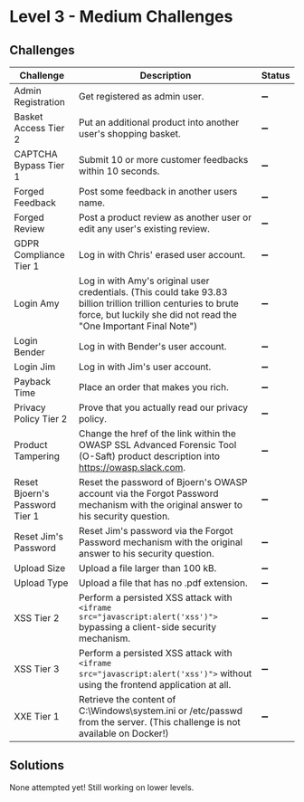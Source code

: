 # Level 3 - Medium Challenges

## Challenges

| Challenge | Description | Status |
| --- | --- | --- |
| Admin Registration | Get registered as admin user. | :heavy_minus_sign:
| Basket Access Tier 2 | Put an additional product into another user's shopping basket. | :heavy_minus_sign:
| CAPTCHA Bypass Tier 1 | Submit 10 or more customer feedbacks within 10 seconds. | :heavy_minus_sign:
| Forged Feedback | Post some feedback in another users name. | :heavy_minus_sign:
| Forged Review | Post a product review as another user or edit any user's existing review. | :heavy_minus_sign:
| GDPR Compliance Tier 1 | Log in with Chris' erased user account. | :heavy_minus_sign:
| Login Amy | Log in with Amy's original user credentials. (This could take 93.83 billion trillion trillion centuries to brute force, but luckily she did not read the "One Important Final Note") | :heavy_minus_sign:
| Login Bender | Log in with Bender's user account. | :heavy_minus_sign:
| Login Jim | Log in with Jim's user account. | :heavy_minus_sign:
| Payback Time | Place an order that makes you rich. | :heavy_minus_sign:
| Privacy Policy Tier 2 | Prove that you actually read our privacy policy. | :heavy_minus_sign:
| Product Tampering | Change the href of the link within the OWASP SSL Advanced Forensic Tool (O-Saft) product description into https://owasp.slack.com. | :heavy_minus_sign:
| Reset Bjoern's Password Tier 1 | Reset the password of Bjoern's OWASP account via the Forgot Password mechanism with the original answer to his security question. | :heavy_minus_sign:
| Reset Jim's Password | Reset Jim's password via the Forgot Password mechanism with the original answer to his security question. | :heavy_minus_sign:
| Upload Size | Upload a file larger than 100 kB. | :heavy_minus_sign:
| Upload Type | Upload a file that has no .pdf extension. | :heavy_minus_sign:
| XSS Tier 2 | Perform a persisted XSS attack with `<iframe src="javascript:alert('xss')">` bypassing a client-side security mechanism. | :heavy_minus_sign:
| XSS Tier 3 | Perform a persisted XSS attack with `<iframe src="javascript:alert('xss')">` without using the frontend application at all. | :heavy_minus_sign:
| XXE Tier 1 | Retrieve the content of C:\Windows\system.ini or /etc/passwd from the server. (This challenge is not available on Docker!) | :heavy_minus_sign:

## Solutions
None attempted yet! Still working on lower levels.